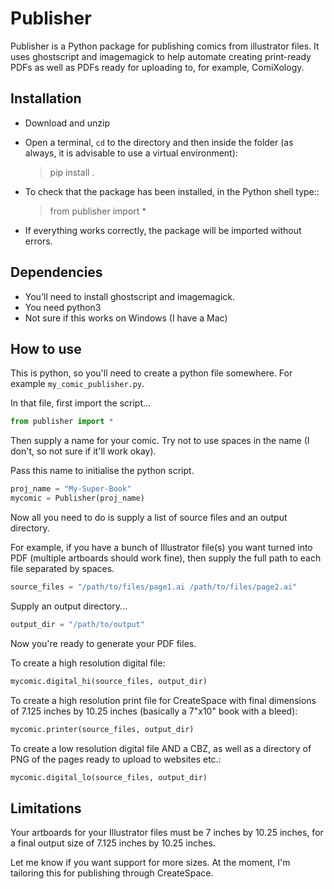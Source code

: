 # Publisher

Publisher is a Python package for publishing comics from illustrator files. It uses ghostscript and imagemagick to help automate creating print-ready PDFs as well as PDFs ready for uploading to, for example, ComiXology.

## Installation

* Download and unzip

* Open a terminal, `cd` to the directory and then inside the folder (as always, it is advisable to use a virtual environment):

    > pip install .

* To check that the package has been installed, in the Python shell type::

    > from publisher import *

* If everything works correctly, the package will be imported without errors.

## Dependencies

* You'll need to install ghostscript and imagemagick.
* You need python3
* Not sure if this works on Windows (I have a Mac)

## How to use

This is python, so you'll need to create a python file somewhere. For example `my_comic_publisher.py`.

In that file, first import the script...

```python
from publisher import *

```

Then supply a name for your comic. Try not to use spaces in the name (I don't, so not sure if it'll work okay).

Pass this name to initialise the python script.

```python
proj_name = "My-Super-Book"
mycomic = Publisher(proj_name)
```

Now all you need to do is supply a list of source files and an output directory.

For example, if you have a bunch of Illustrator file(s) you want turned into PDF (multiple artboards should work fine), then supply the full path to each file separated by spaces.


```python
source_files = "/path/to/files/page1.ai /path/to/files/page2.ai"

```

Supply an output directory...

```python
output_dir = "/path/to/output"

```

Now you're ready to generate your PDF files.

To create a high resolution digital file:

```python
mycomic.digital_hi(source_files, output_dir)

```

To create a high resolution print file for CreateSpace with final dimensions of 7.125 inches by 10.25 inches (basically a 7"x10" book with a bleed):

```python
mycomic.printer(source_files, output_dir)

```

To create a low resolution digital file AND a CBZ, as well as a directory of PNG of the pages ready to upload to websites etc.:

```python
mycomic.digital_lo(source_files, output_dir)

```



## Limitations

Your artboards for your Illustrator files must be 7 inches by 10.25 inches, for a final output size of 7.125 inches by 10.25 inches.

Let me know if you want support for more sizes. At the moment, I'm tailoring this for publishing through CreateSpace.

